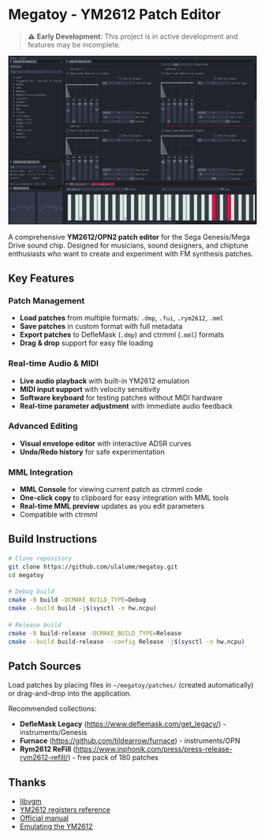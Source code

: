 # Megatoy - YM2612 Patch Editor

> ⚠️ **Early Development**: This project is in active development and features may be incomplete.

![Screenshot](https://raw.githubusercontent.com/ulalume/megatoy/main/docs/screenshot.png)

A comprehensive **YM2612/OPN2 patch editor** for the Sega Genesis/Mega Drive sound chip. Designed for musicians, sound designers, and chiptune enthusiasts who want to create and experiment with FM synthesis patches.

## Key Features

### Patch Management
- **Load patches** from multiple formats: `.dmp`, `.fui`, `.rym2612`, `.mml`
- **Save patches** in custom format with full metadata
- **Export patches** to DefleMask (`.dmp`) and ctrmml (`.mml`) formats
- **Drag & drop** support for easy file loading

### Real-time Audio & MIDI
- **Live audio playback** with built-in YM2612 emulation
- **MIDI input support** with velocity sensitivity
- **Software keyboard** for testing patches without MIDI hardware
- **Real-time parameter adjustment** with immediate audio feedback

### Advanced Editing
- **Visual envelope editor** with interactive ADSR curves
- **Undo/Redo history** for safe experimentation

### MML Integration
- **MML Console** for viewing current patch as ctrmml code
- **One-click copy** to clipboard for easy integration with MML tools
- **Real-time MML preview** updates as you edit parameters
- Compatible with ctrmml

## Build Instructions

```bash
# Clone repository
git clone https://github.com/ulalume/megatoy.git
cd megatoy

# Debug build
cmake -B build -DCMAKE_BUILD_TYPE=Debug
cmake --build build -j$(sysctl -n hw.ncpu)

# Release build
cmake -B build-release -DCMAKE_BUILD_TYPE=Release
cmake --build build-release --config Release -j$(sysctl -n hw.ncpu)
```

## Patch Sources

Load patches by placing files in `~/megatoy/patches/` (created automatically) or drag-and-drop into the application.

Recommended collections:
- **DefleMask Legacy** (https://www.deflemask.com/get_legacy/) - instruments/Genesis
- **Furnace** (https://github.com/tildearrow/furnace) - instruments/OPN
- **Rym2612 ReFill** (https://www.inphonik.com/press/press-release-rym2612-refill/) - free pack of 180 patches

## Thanks

- [libvgm](https://github.com/ValleyBell/libvgm/)
- [YM2612 registers reference](https://plutiedev.com/ym2612-registers)
- [Official manual](https://segaretro.org/images/e/ef/YM2612_manual.pdf)
- [Emulating the YM2612](https://jsgroth.dev/blog/posts/emulating-ym2612-part-1/)
